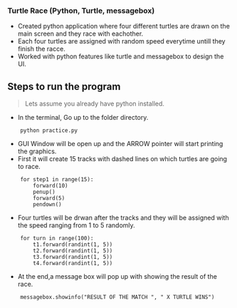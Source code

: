 ### Turtle Race (Python, Turtle, messagebox)
- Created python application where four different turtles are drawn on the main screen and they race with eachother.
- Each four turtles are assigned with random speed everytime untill they finish the racce.
- Worked with python features like turtle and messagebox to design the UI.

## Steps to run the program
> Lets assume you already have python installed.

- In the terminal, Go up to the folder directory.
```
    python practice.py

```

- GUI Window will be open up and the ARROW pointer will start printing the graphics.
- First it will create 15 tracks with dashed lines on which turtles are going to race.

```
    for step1 in range(15):
        forward(10)
        penup()
        forward(5)
        pendown()
```

- Four turtles will be drwan after the tracks and they will be assigned with the speed ranging from 1 to 5 randomly.

```
    for turn in range(100):
        t1.forward(randint(1, 5))
        t2.forward(randint(1, 5))
        t3.forward(randint(1, 5))
        t4.forward(randint(1, 5))
```

- At the end,a message box will pop up with showing the result of the race.
```
    messagebox.showinfo("RESULT OF THE MATCH ", " X TURTLE WINS")
```
